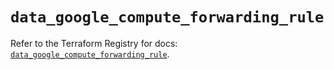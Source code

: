 # `data_google_compute_forwarding_rule`

Refer to the Terraform Registry for docs: [`data_google_compute_forwarding_rule`](https://registry.terraform.io/providers/hashicorp/google-beta/6.20.0/docs/data-sources/google_compute_forwarding_rule).
